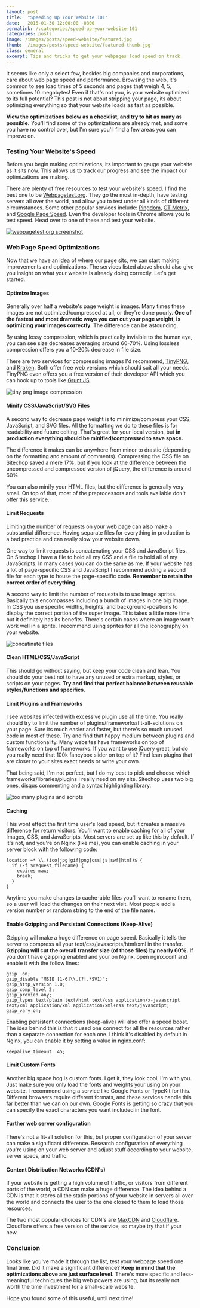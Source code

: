 ```yaml
---
layout: post
title:  "Speeding Up Your Website 101"
date:   2015-01-30 12:00:00 -0800
permalink: /:categories/speed-up-your-website-101
categories: posts
image: /images/posts/speed-website/featured.jpg
thumb:  /images/posts/speed-website/featured-thumb.jpg
class: general
excerpt: Tips and tricks to get your webpages load speed on track.
---
```


It seems like only a select few, besides big companies and corporations, care about web page speed and performance. Browsing the web, it's common to see load times of 5 seconds and pages that weigh 4, 5, sometimes 10 megabytes! Even if that's not you, is your website optimized to its full potential? This post is not about stripping your page, its about optimizing everything so that your website loads as fast as possible.

**View the optimizations below as a checklist, and try to hit as many as possible.** You'll find some of the optimizations are already met, and some you have no control over, but I'm sure you'll find a few areas you can improve on.

### Testing Your Website's Speed

Before you begin making optimizations, its important to gauge your website as it sits now. This allows us to track our progress and see the impact our optimizations are making.

There are plenty of free resources to test your website's speed. I find the best one to be [Webpagetest.org](http://webpagetest.org/). They go the most in-depth, have testing servers all over the world, and allow you to test under all kinds of different circumstances. Some other popular services include: [Pingdom](http://tools.pingdom.com), [GT Metrix](http://gtmetrix.com/), and [Google Page Speed](https://developers.google.com/speed/pagespeed/insights/). Even the developer tools in Chrome allows you to test speed. Head over to one of these and test your website.

[![webpagetest.org screenshot](/images/posts/speed-website/test-website.png)](http://webpagetest.org)

### Web Page Speed Optimizations

Now that we have an idea of where our page sits, we can start making improvements and optimizations. The services listed above should also give you insight on what your website is already doing correctly. Let's get started.

#### Optimize Images

Generally over half a website's page weight is images. Many times these images are not optimized/compressed at all, or they're done poorly. **One of the fastest and most dramatic ways you can cut your page weight, is optimizing your images correctly.** The difference can be astounding.

By using lossy compression, which is practically invisible to the human eye, you can see size decreases averaging around 60-70%. Using lossless compression offers you a 10-20% decrease in file size.

There are two services for compressing images I'd recommend, [TinyPNG](http://tinypng.com), and [Kraken](http://kraken.io). Both offer free web versions which should suit all your needs. TinyPNG even offers you a free version of their developer API which you can hook up to tools like [Grunt JS](/front-end-dev/basic-grunt-js-guide).

![tiny png image compression](/images/posts/speed-website/compress-images.png)

#### Minify CSS/JavaScript/SVG Files

A second way to decrease page weight is to minimize/compress your CSS, JavaScript, and SVG files. All the formatting we do to these files is for readability and future editing. That's great for your local version, but **in production everything should be minified/compressed to save space.**

The difference it makes can be anywhere from minor to drastic (depending on the formatting and amount of comments). Compressing the CSS file on Sitechop saved a mere 17%, but if you look at the difference between the uncompressed and compressed version of jQuery, the difference is around 60%.

You can also minify your HTML files, but the difference is generally very small. On top of that, most of the preprocessors and tools available don't offer this service.

#### Limit Requests

Limiting the number of requests on your web page can also make a substantial difference. Having separate files for everything in production is a bad practice and can really slow your website down.

One way to limit requests is concatenating your CSS and JavaScript files. On Sitechop I have a file to hold all my CSS and a file to hold all of my JavaScripts. In many cases you can do the same as me. If your website has a lot of page-specific CSS and JavaScript I recommend adding a second file for each type to house the page-specific code. **Remember to retain the correct order of everything.**

A second way to limit the number of requests is to use image sprites. Basically this encompasses including a bunch of images in one big image. In CSS you use specific widths, heights, and background-positions to display the correct portion of the super image. This takes a little more time but it definitely has its benefits. There's certain cases where an image won't work well in a sprite. I recommend using sprites for all the iconography on your website.

![concatinate files](/images/posts/speed-website/concatinate.png)

#### Clean HTML/CSS/JavaScript

This should go without saying, but keep your code clean and lean. You should do your best not to have any unused or extra markup, styles, or scripts on your pages. **Try and find that perfect balance between reusable styles/functions and specifics.**

#### Limit Plugins and Frameworks

I see websites infected with excessive plugin use all the time. You really should try to limit the number of plugins/frameworks/fit-all-solutions on your page. Sure its much easier and faster, but there's so much unused code in most of these. Try and find that happy medium between plugins and custom functionality. Many websites have frameworks on top of frameworks on top of frameworks. If you want to use jQuery great, but do you really need that 100k fancybox slider on top of it? Find lean plugins that are closer to your sites exact needs or write your own.

That being said, I'm not perfect, but I do my best to pick and choose which frameworks/libraries/plugins I really need on my site. Sitechop uses two big ones, disqus commenting and a syntax highlighting library.

![too many plugins and scripts](/images/posts/speed-website/too-many-scripts.png)

#### Caching

This wont effect the first time user's load speed, but it creates a massive difference for return visitors. You'll want to enable caching for all of your Images, CSS, and JavaScripts. Most servers are set up like this by default. If it's not, and you're on Nginx (like me), you can enable caching in your server block with the following code:

```nginx
location ~* \\.(ico|jpg|gif|png|css|js|swf|html)$ {
  if (-f $request_filename) {
    expires max;
    break;
  }
}
```

Anytime you make changes to cache-able files you'll want to rename them, so a user will load the changes on their next visit. Most people add a version number or random string to the end of the file name.

#### Enable Gzipping and Persistant Connections (Keep-Alive)

Gzipping will make a huge difference on page speed. Basically it tells the server to compress all your text/css/javascripts/html/xml in the transfer. **Gzipping will cut the overall transfer size (of those files) by nearly 60%.** If you don't have gzipping enabled and your on Nginx, open nginx.conf and enable it with the follow lines:

```nginx
gzip  on;
gzip_disable "MSIE [1-6]\\.(?!.*SV1)";
gzip_http_version 1.0;
gzip_comp_level 2;
gzip_proxied any;
gzip_types text/plain text/html text/css application/x-javascript text/xml application/xml application/xml+rss text/javascript;
gzip_vary on;
```

Enabling  persistent connections (keep-alive) will also offer a speed boost. The idea behind this is that it used one connect for all the resources rather than a separate connection for each one. I think it's disabled by default in Nginx, you can enable it by setting a value in nginx.conf:

```nginx
keepalive_timeout  45;
```

#### Limit Custom Fonts

Another big space hog is custom fonts. I get it, they look cool, I'm with you. Just make sure you only load the fonts and weights your using on your website. I recommend using a service like Google Fonts or TypeKit for this. Different browsers require different formats, and these services handle this far better than we can on our own. Google Fonts is getting so crazy that you can specify the exact characters you want included in the font.

#### Further web server configuration

There's not a fit-all solution for this, but proper configuration of your server can make a significant difference. Research configuration of everything you're using on your web server and adjust stuff according to your website, server specs, and traffic.

#### Content Distribution Networks (CDN's)

If your website is getting a high volume of traffic, or visitors from different parts of the world, a CDN can make a huge difference. The idea behind a CDN is that it stores all the static portions of your website in servers all over the world and connects the user to the one closed to them to load those resources.

The two most popular choices for CDN's are [MaxCDN](http://maxcdn.com) and [Cloudflare](cloudflare.com). Cloudflare offers a free version of the service, so maybe try that if your new.

### Conclusion

Looks like you've made it through the list, test your webpage speed one final time. Did it make a significant difference? **Keep in mind that the optimizations above are just surface level.** There's more specific and less-meaningful techniques the big web powers are using, but its really not worth the time investment for a small-scale website.

Hope you found some of this useful, until next time!